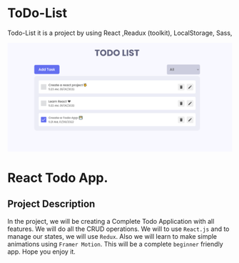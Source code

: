 # ToDo-List
Todo-List it is a project by using React ,Readux (toolkit), LocalStorage, Sass,

![React Todo App](./banner.png)

# React Todo App.

## Project Description

In the project, we will be creating a Complete Todo Application with all features. We will do all the CRUD operations. We will to use `React.js` and to manage our states, we will use `Redux`. Also we will learn to make simple animations using `Framer Motion`. This will be a complete `beginner` friendly app. Hope you enjoy it.
